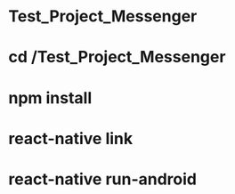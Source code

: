 # Test_Project_Messenger
cd /Test_Project_Messenger
========================
npm install
========================
react-native link
========================
react-native run-android
========================
